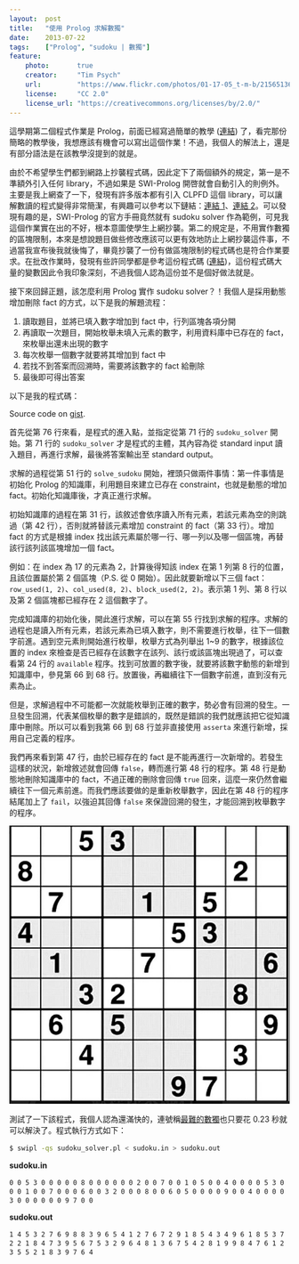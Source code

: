 ```yaml
---
layout:  post
title:   "使用 Prolog 求解數獨"
date:    2013-07-22
tags:    ["Prolog", "sudoku | 數獨"]
feature:
    photo:       true
    creator:     "Tim Psych"
    url:         "https://www.flickr.com/photos/01-17-05_t-m-b/2156513671/"
    license:     "CC 2.0"
    license_url: "https://creativecommons.org/licenses/by/2.0/"
---
```


這學期第二個程式作業是 Prolog，前面已經寫過簡單的教學 ([連結](http://blog.kuoe0.tw/posts/2013/06/19/prolog-tutorial)) 了，看完那份簡略的教學後，我想應該有機會可以寫出這個作業！不過，我個人的解法上，還是有部分語法是在該教學沒提到的就是。

由於不希望學生們都到網路上抄襲程式碼，因此定下了兩個額外的規定，第一是不準額外引入任何 library，不過如果是 SWI-Prolog 開啓就會自動引入的則例外。主要是我上網查了一下，發現有許多版本都有引入 CLPFD 這個 library，可以讓解數讀的程式變得非常簡潔，有興趣可以參考以下鏈結：[連結 1](http://programmablelife.blogspot.tw/2012/07/prolog-sudoku-solver-explained.html)、[連結 2](http://www.swi-prolog.org/pldoc/doc_for?object=transpose/2)。可以發現有趣的是，SWI-Prolog 的官方手冊竟然就有 sudoku solver 作為範例，可見我這個作業實在出的不好，根本意圖使學生上網抄襲。第二的規定是，不用實作數獨的區塊限制，本來是想說題目做些修改應該可以更有效地防止上網抄襲這件事，不過當我宣布後我就後悔了，畢竟抄襲了一份有做區塊限制的程式碼也是符合作業要求。在批改作業時，發現有些許同學都是參考這份程式碼 ([連結](http://www.karthiknadig.com/2012/03/01/sudoku-in-prolog/))，這份程式碼大量的變數因此令我印象深刻，不過我個人認為這份並不是個好做法就是。

接下來回歸正題，該怎麼利用 Prolog 實作 sudoku solver？！我個人是採用動態增加刪除 fact 的方式，以下是我的解題流程：

1. 讀取題目，並將已填入數字增加到 fact 中，行列區塊各項分開
2. 再讀取一次題目，開始枚舉未填入元素的數字，利用資料庫中已存在的 fact，來枚舉出還未出現的數字
3. 每次枚舉一個數字就要將其增加到 fact 中
4. 若找不到答案而回溯時，需要將該數字的 fact 給刪除
5. 最後即可得出答案

以下是我的程式碼：

<script src="https://gist.github.com/KuoE0/6049175.js"></script>

Source code on [gist](https://gist.github.com/KuoE0/6049175).

首先從第 76 行來看，是程式的進入點，並指定從第 71 行的 `sudoku_solver` 開始。第 71 行的 `sudoku_solver` 才是程式的主體，其內容為從 standard input 讀入題目，再進行求解，最後將答案輸出至 standard output。

求解的過程從第 51 行的 `solve_sudoku` 開始，裡頭只做兩件事情：第一件事情是初始化 Prolog 的知識庫，利用題目來建立已存在 constraint，也就是動態的增加 fact。初始化知識庫後，才真正進行求解。

初始知識庫的過程在第 31 行，該敘述會依序讀入所有元素，若該元素為空的則跳過（第 42 行），否則就將替該元素增加 constraint 的 fact（第 33 行）。增加 fact 的方式是根據 index 找出該元素屬於哪一行、哪一列以及哪一個區塊，再替該行該列該區塊增加一個 fact。

例如：在 index 為 17 的元素為 2，計算後得知該 index 在第 1 列第 8 行的位置，且該位置屬於第 2 個區塊（P.S. 從 0 開始）。因此就要新增以下三個 fact：`row_used(1, 2)`、`col_used(8, 2)`、`block_used(2, 2)`。表示第 1 列、第 8 行以及第 2 個區塊都已經存在 2 這個數字了。

完成知識庫的初始化後，開此進行求解，可以在第 55 行找到求解的程序。求解的過程也是讀入所有元素，若該元素為已填入數字，則不需要進行枚舉，往下一個數字前進。遇到空元素則開始進行枚舉，枚舉方式為列舉出 1~9 的數字，根據該位置的 index 來檢查是否已經存在該數字在該列、該行或該區塊出現過了，可以查看第 24 行的 `available` 程序。找到可放置的數字後，就要將該數字動態的新增到知識庫中，參見第 66 到 68 行。放置後，再繼續往下一個數字前進，直到沒有元素為止。

但是，求解過程中不可能都一次就能枚舉到正確的數字，勢必會有回溯的發生。一旦發生回溯，代表某個枚舉的數字是錯誤的，既然是錯誤的我們就應該把它從知識庫中刪除。所以可以看到我第 66 到 68 行並非直接使用 `asserta` 來進行新增，採用自己定義的程序。

我們再來看到第 47 行，由於已經存在的 fact 是不能再進行一次新增的。若發生這樣的狀況，新增敘述就會回傳 `false`，轉而進行第 48 行的程序。第 48 行是動態地刪除知識庫中的 fact，不過正確的刪除會回傳 `true` 回來，這麼一來仍然會繼續往下一個元素前進。而我們應該要做的是重新枚舉數字，因此在第 48 行的程序結尾加上了 `fail`，以強迫其回傳 `false` 來保證回溯的發生，才能回溯到枚舉數字的程序。


![hardest sudoku](https://raw.githubusercontent.com/KuoE0/blog-assets/master/content-photos/2013-07-22-use-prolog-to-solve-sudoku-1.jpg)

測試了一下該程式，我個人認為還滿快的，連號稱[最難的數獨](http://www.telegraph.co.uk/science/science-news/9359579/Worlds-hardest-sudoku-can-you-crack-it.html)也只要花 0.23 秒就可以解決了。程式執行方式如下：

```bash
$ swipl -qs sudoku_solver.pl < sudoku.in > sudoku.out
```

**sudoku.in**

	0 0 5 3 0 0 0 0 0 8 0 0 0 0 0 0 2 0 0 7 0 0 1 0 5 0 0 4 0 0 0 0 5 3 0 0 0 1 0 0 7 0 0 0 6 0 0 3 2 0 0 0 8 0 0 6 0 5 0 0 0 0 9 0 0 4 0 0 0 0 3 0 0 0 0 0 0 9 7 0 0

**sudoku.out**

	1 4 5 3 2 7 6 9 8 8 3 9 6 5 4 1 2 7 6 7 2 9 1 8 5 4 3 4 9 6 1 8 5 3 7 2 2 1 8 4 7 3 9 5 6 7 5 3 2 9 6 4 8 1 3 6 7 5 4 2 8 1 9 9 8 4 7 6 1 2 3 5 5 2 1 8 3 9 7 6 4 
